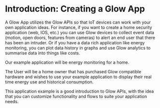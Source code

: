 # Introduction: Creating a Glow App

A Glow App utilizes the Glow APIs so that IoT devices can work with your own application ideas. For instance, if you want to create a home security application \(web, IOS, etc.\) you can use Glow devices to collect event data \(motion, open doors, features from cameras\) to alert an end user that there has been an intruder. Or if you have a data rich application like energy monitoring, you can plot data history in graphs and use Glow analytics to summarise data into things like costs.

Our example application will be energy monitoring for a home.

The User will be a home owner that has purchased Glow compatible hardware and wishes to use your example application to display their real time energy use and historical consumption.

This application example is a good introduction to Glow APIs, with the idea that you can customize functionality and flows to suite your application needs.





